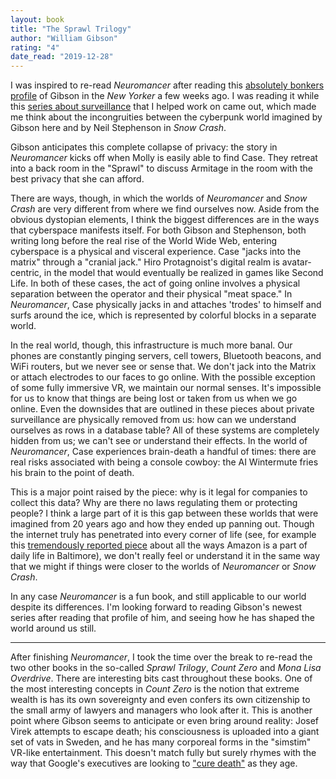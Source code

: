 ```yaml
---
layout: book
title: "The Sprawl Trilogy"
author: "William Gibson"
rating: "4"
date_read: "2019-12-28"
---
```


I was inspired to re-read _Neuromancer_ after reading this [absolutely bonkers
profile](https://www.newyorker.com/magazine/2019/12/16/how-william-gibson-keeps-his-science-fiction-real)
of Gibson in the _New Yorker_ a few weeks ago. I was reading it while this
[series about
surveillance](https://www.nytimes.com/interactive/2019/12/19/opinion/location-tracking-cell-phone.html)
that I helped work on came out, which made me think about the incongruities
between the cyberpunk world imagined by Gibson here and by Neil Stephenson in
_Snow Crash_.

Gibson anticipates this complete collapse of privacy: the story in _Neuromancer_
kicks off when Molly is easily able to find Case. They retreat into a back room
in the "Sprawl" to discuss Armitage in the room with the best privacy that she
can afford.

There are ways, though, in which the worlds of _Neuromancer_ and _Snow Crash_
are very different from where we find ourselves now. Aside from the obvious
dystopian elements, I think the biggest differences are in the ways that
cyberspace manifests itself. For both Gibson and Stephenson, both writing long
before the real rise of the World Wide Web, entering cyberspace is a physical
and visceral experience. Case "jacks into the matrix" through a "cranial jack."
Hiro Protagnoist's digital realm is avatar-centric, in the model that would
eventually be realized in games like Second Life. In both of these cases, the
act of going online involves a physical separation between the operator and
their physical "meat space." In _Neuromancer_, Case physically jacks in and
attaches 'trodes' to himself and surfs around the ice, which is represented by
colorful blocks in a separate world.

In the real world, though, this infrastructure is much more banal. Our phones
are constantly pinging servers, cell towers, Bluetooth beacons, and WiFi
routers, but we never see or sense that. We don't jack into the Matrix or attach
electrodes to our faces to go online. With the possible exception of some fully
immersive VR, we maintain our normal senses. It's impossible for us to know that
things are being lost or taken from us when we go online. Even the downsides
that are outlined in these pieces about private surveillance are physically
removed from us: how can we understand ourselves as rows in a database table?
All of these systems are completely hidden from us; we can't see or understand
their effects. In the world of _Neuromancer_, Case experiences brain-death a
handful of times: there are real risks associated with being a console cowboy:
the AI Wintermute fries his brain to the point of death.

This is a major point raised by the piece: why is it legal for companies to
collect this data? Why are there no laws regulating them or protecting people?
I think a large part of it is this gap between these worlds that were imagined
from 20 years ago and how they ended up panning out. Though the internet truly
has penetrated into every corner of life (see, for example this [tremendously
reported
piece](https://www.nytimes.com/2019/11/30/business/amazon-baltimore.html) about
all the ways Amazon is a part of daily life in Baltimore), we don't really feel
or understand it in the same way that we might if things were closer to the
worlds of _Neuromancer_ or _Snow Crash_.

In any case _Neuromancer_ is a fun book, and still applicable to our world
despite its differences. I'm looking forward to reading Gibson's newest series
after reading that profile of him, and seeing how he has shaped the world around
us still.

---

After finishing _Neuromancer_, I took the time over the break to re-read the two
other books in the so-called _Sprawl Trilogy_, _Count Zero_ and _Mona Lisa
Overdrive_. There are interesting bits cast throughout these books. One of the
most interesting concepts in _Count Zero_ is the notion that extreme wealth is
has its own sovereignty and even confers its own citizenship to the small army
of lawyers and managers who look after it. This is another point where Gibson
seems to anticipate or even bring around reality: Josef Virek attempts to escape
death; his consciousness is uploaded into a giant set of vats in Sweden, and he
has many corporeal forms in the "simstim" VR-like entertainment. This doesn't
match fully but surely rhymes with the way that Google's executives are looking
to ["cure
death"](https://www.theverge.com/2013/9/19/4748594/understanding-calico-larry-page-google-ventures-and-the-quest-for)
as they age.

